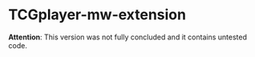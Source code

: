 # TCGplayer-mw-extension

__Attention__: This version was not fully concluded and it contains untested code.